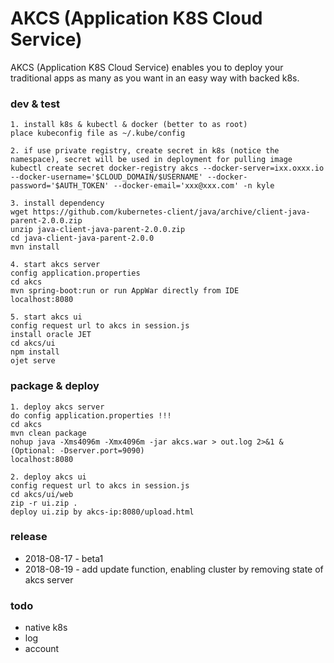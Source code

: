 
# AKCS (Application K8S Cloud Service)

AKCS (Application K8S Cloud Service) enables you to deploy your traditional apps as many as you want in an easy way with backed k8s.

### dev & test

	1. install k8s & kubectl & docker (better to as root)
	place kubeconfig file as ~/.kube/config
	
	2. if use private registry, create secret in k8s (notice the namespace), secret will be used in deployment for pulling image
	kubectl create secret docker-registry akcs --docker-server=ixx.oxxx.io --docker-username='$CLOUD_DOMAIN/$USERNAME' --docker-password='$AUTH_TOKEN' --docker-email='xxx@xxx.com' -n kyle

	3. install dependency
	wget https://github.com/kubernetes-client/java/archive/client-java-parent-2.0.0.zip
	unzip java-client-java-parent-2.0.0.zip
	cd java-client-java-parent-2.0.0
	mvn install
	
	4. start akcs server
	config application.properties
	cd akcs
	mvn spring-boot:run or run AppWar directly from IDE
	localhost:8080
	
	5. start akcs ui
	config request url to akcs in session.js
	install oracle JET
	cd akcs/ui
	npm install
	ojet serve

### package & deploy

	1. deploy akcs server
	do config application.properties !!!
	cd akcs
	mvn clean package
	nohup java -Xms4096m -Xmx4096m -jar akcs.war > out.log 2>&1 & (Optional: -Dserver.port=9090)
	localhost:8080

	2. deploy akcs ui	
	config request url to akcs in session.js
	cd akcs/ui/web
	zip -r ui.zip .
	deploy ui.zip by akcs-ip:8080/upload.html

### release

- 2018-08-17 - beta1
- 2018-08-19 - add update function, enabling cluster by removing state of akcs server

### todo

- native k8s
- log
- account



